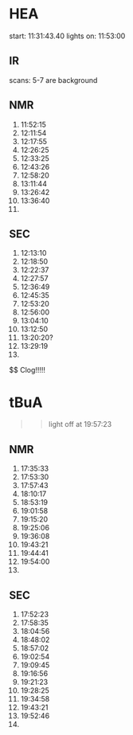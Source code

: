 

# HEA
start: 11:31:43.40
lights on: 11:53:00


## IR
scans: 5-7 are background


## NMR
1) 11:52:15
2) 12:11:54
3) 12:17:55
4) 12:26:25
5) 12:33:25
6) 12:43:26
7) 12:58:20
8) 13:11:44
9) 13:26:42
10) 13:36:40
11) 


## SEC
1) 12:13:10
2) 12:18:50
3) 12:22:37
4) 12:27:57
5) 12:36:49
6) 12:45:35
7) 12:53:20
8) 12:56:00
9) 13:04:10
10) 13:12:50
11) 13:20:20?
12) 13:29:19
13) 

$$ Clog!!!!!

# tBuA

>> light off at 19:57:23
> 

## NMR
1) 17:35:33
2) 17:53:30
3) 17:57:43
4) 18:10:17
5) 18:53:19
6) 19:01:58
7) 19:15:20
8) 19:25:06
9) 19:36:08
10) 19:43:21
11) 19:44:41
12) 19:54:00
13) 



## SEC
1) 17:52:23
2) 17:58:35
3) 18:04:56
4) 18:48:02
5) 18:57:02
6) 19:02:54
7) 19:09:45
8) 19:16:56
9) 19:21:23
10) 19:28:25
11) 19:34:58
12) 19:43:21
13) 19:52:46
14) 





